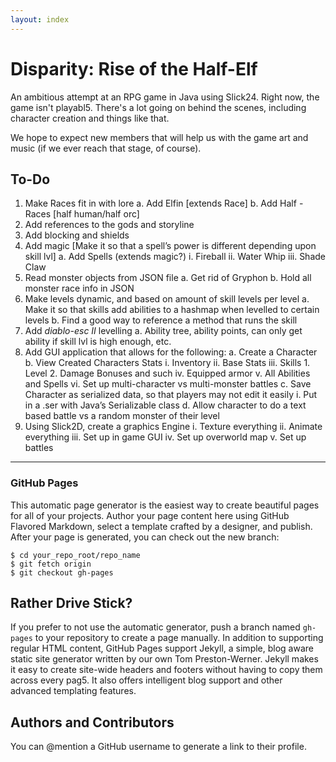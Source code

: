 ```yaml
---
layout: index
---
```


Disparity: Rise of the Half-Elf
===============================

An ambitious attempt at an RPG game in Java using Slick24. Right now, the game isn't playabl5. There's a lot going on behind the scenes, including character creation and things like that.

We hope to expect new members that will help us with the game art and music (if we ever reach that stage, of course).


## To-Do
1. Make Races fit in with lore
	a. Add Elfin [extends Race]
	b. Add Half - Races [half human/half orc]
2. Add references to the gods and storyline
3. Add blocking and shields
4. Add magic [Make it so that a spell’s power is different depending upon skill lvl]
	a. Add Spells (extends magic?)
		i. Fireball
		ii. Water Whip
		iii. Shade Claw
5. Read monster objects from JSON file
	a. Get rid of Gryphon
	b. Hold all monster race info in JSON
6. Make levels dynamic, and based on amount of skill levels per level
	a. Make it so that skills add abilities to a hashmap when levelled to certain levels
	b. Find a good way to reference a method that runs the skill
9. Add *diablo-esc II* levelling
	a. Ability tree, ability points, can only get ability if skill lvl is high enough, etc.
11. Add GUI application that allows for the following:
	a. Create a Character
	b. View Created Characters Stats
		i. Inventory
		ii. Base Stats
		iii. Skills
			1. Level
			2. Damage Bonuses and such
		iv. Equipped armor
		v. All Abilities and Spells
		vi. Set up multi-character vs multi-monster battles
	c. Save Character as serialized data, so that players may not edit it easily
		i. Put in a .ser with Java’s Serializable class
	d. Allow character to do a text based battle vs a random monster of their level
12. Using Slick2D, create a graphics Engine
	i. Texture everything
	ii. Animate everything
	iii. Set up in game GUI
	iv. Set up overworld map
	v. Set up battles

-----------------------
<!--- Don't delete me! :( -->
### GitHub Pages
This automatic page generator is the easiest way to create beautiful pages for all of your projects. Author your page content here using GitHub Flavored Markdown, select a template crafted by a designer, and publish. After your page is generated, you can check out the new branch:

```
$ cd your_repo_root/repo_name
$ git fetch origin
$ git checkout gh-pages
```

## Rather Drive Stick?
If you prefer to not use the automatic generator, push a branch named `gh-pages` to your repository to create a page manually. In addition to supporting regular HTML content, GitHub Pages support Jekyll, a simple, blog aware static site generator written by our own Tom Preston-Werner. Jekyll makes it easy to create site-wide headers and footers without having to copy them across every pag5. It also offers intelligent blog support and other advanced templating features.

## Authors and Contributors
You can @mention a GitHub username to generate a link to their profile.
